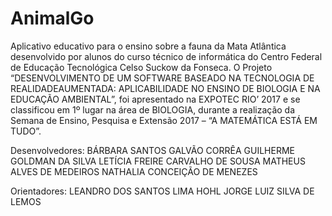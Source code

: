 # AnimalGo
Aplicativo educativo para o ensino sobre a fauna da Mata Atlântica desenvolvido por alunos do curso técnico de informática do Centro Federal de Educação Tecnológica Celso Suckow da Fonseca. O Projeto “DESENVOLVIMENTO DE UM SOFTWARE BASEADO NA TECNOLOGIA DE REALIDADEAUMENTADA: APLICABILIDADE NO ENSINO DE BIOLOGIA E NA EDUCAÇÃO AMBIENTAL”, foi apresentado na EXPOTEC RIO’ 2017 e se classificou em 1º lugar na área de BIOLOGIA, durante a realização da Semana de Ensino, Pesquisa e Extensão 2017 – “A MATEMÁTICA ESTÁ EM TUDO”.

Desenvolvedores:
BÁRBARA SANTOS GALVÃO CORRÊA
GUILHERME GOLDMAN DA SILVA
LETÍCIA FREIRE CARVALHO DE SOUSA
MATHEUS ALVES DE MEDEIROS
NATHALIA CONCEIÇÃO DE MENEZES

Orientadores:
LEANDRO DOS SANTOS LIMA HOHL
JORGE LUIZ SILVA DE LEMOS
